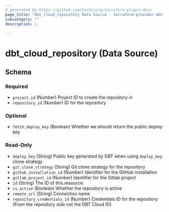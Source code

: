 ```yaml
---
# generated by https://github.com/hashicorp/terraform-plugin-docs
page_title: "dbt_cloud_repository Data Source - terraform-provider-dbt-cloud"
subcategory: ""
description: |-
  
---
```


# dbt_cloud_repository (Data Source)





<!-- schema generated by tfplugindocs -->
## Schema

### Required

- `project_id` (Number) Project ID to create the repository in
- `repository_id` (Number) ID for the repository

### Optional

- `fetch_deploy_key` (Boolean) Whether we should return the public deploy key

### Read-Only

- `deploy_key` (String) Public key generated by DBT when using `deploy_key` clone strategy
- `git_clone_strategy` (String) Git clone strategy for the repository
- `github_installation_id` (Number) Identifier for the GitHub installation
- `gitlab_project_id` (Number) Identifier for the Gitlab project
- `id` (String) The ID of this resource.
- `is_active` (Boolean) Whether the repository is active
- `remote_url` (String) Connection name
- `repository_credentials_id` (Number) Credentials ID for the repository (From the repository side not the DBT Cloud ID)


